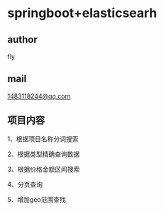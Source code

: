 # springboot+elasticsearh

## author 

fly

## mail

1483118244@qq.com

## 项目内容

1、根据项目名称分词搜索

2、根据类型精确查询数据

3、根据价格金额区间搜索

4、分页查询

5、增加geo范围查找